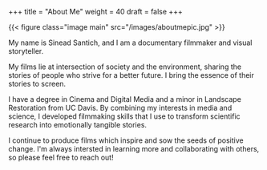 +++
title = "About Me"
weight = 40
draft = false
+++

{{< figure class="image main" src="/images/aboutmepic.jpg" >}}

My name is Sinead Santich, and I am a documentary filmmaker and visual storyteller. 

My films lie at intersection of society and the environment, sharing the stories of people who strive for a better future. I bring the essence of their stories to screen.

I have a degree in Cinema and Digital Media and a minor in Landscape Restoration from UC Davis. By combining my interests in media and science, I developed filmmaking skills that I use to transform scientific research into emotionally tangible stories. 

I continue to produce films which inspire and sow the seeds of positive change. I'm always intersted in learning more and collaborating with others, so please feel free to reach out!





